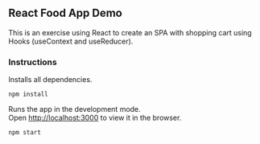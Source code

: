 ## React Food App Demo

This is an exercise using React to create an SPA with shopping cart using Hooks (useContext and useReducer).

### Instructions

Installs all dependencies.

`npm install`

Runs the app in the development mode.<br>
Open [http://localhost:3000](http://localhost:3000) to view it in the browser.

`npm start`
